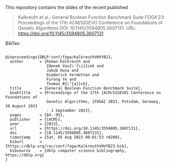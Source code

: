 This repository contains the slides of the recent published 

> Kalkreuth et al.: General Boolean Function Benchmark Suite
> FOGA'23: Proceedings of the 17th ACM/SIGEVO Conference on Foundations of Genetic Algorithms
> DOI: 10.1145/3594805.3607131.
> URL: https://doi.org/10.1145/3594805.3607131


BibTex:

```

@inproceedings{DBLP:conf/foga/KalkreuthVHVYB23,
  author       = {Roman Kalkreuth and
                  Zdenek Vas{\'{\i}}cek and
                  Jakub Husa and
                  Diederick Vermetten and
                  Furong Ye and
                  Thomas B{\"{a}}ck},
  title        = {General Boolean Function Benchmark Suite},
  booktitle    = {Proceedings of the 17th {ACM/SIGEVO} Conference on Foundations of
                  Genetic Algorithms, {FOGA} 2023, Potsdam, Germany, 30 August 2023
                  - 1 September 2023},
  pages        = {84--95},
  publisher    = {{ACM}},
  year         = {2023},
  url          = {https://doi.org/10.1145/3594805.3607131},
  doi          = {10.1145/3594805.3607131},
  timestamp    = {Sat, 05 Aug 2023 00:01:53 +0200},
  biburl       = {https://dblp.org/rec/conf/foga/KalkreuthVHVYB23.bib},
  bibsource    = {dblp computer science bibliography, https://dblp.org}
}

```

